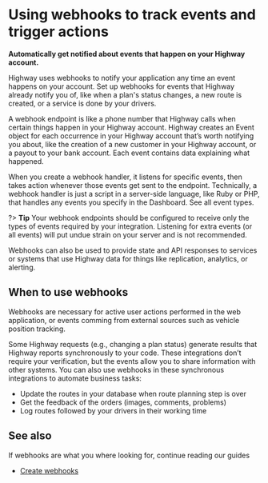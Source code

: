 # Using webhooks to track events and trigger actions

**Automatically get notified about events that happen on your Highway account.**

Highway uses webhooks to notify your application any time an event happens on your account. Set up webhooks for events that Highway already notify you of, like when a plan's status changes, a new route is created, or a service is done by your drivers.

A webhook endpoint is like a phone number that Highway calls when certain things happen in your Highway account. Highway creates an Event object for each occurrence in your Highway account that’s worth notifying you about, like the creation of a new customer in your Highway account, or a payout to your bank account. Each event contains data explaining what happened.

When you create a webhook handler, it listens for specific events, then takes action whenever those events get sent to the endpoint. Technically, a webhook handler is just a script in a server-side language, like Ruby or PHP, that handles any events you specify in the Dashboard. See all event types.

?> **Tip** Your webhook endpoints should be configured to receive only the types of events required by your integration. Listening for extra events (or all events) will put undue strain on your server and is not recommended.

Webhooks can also be used to provide state and API responses to services or systems that use Highway data for things like replication, analytics, or alerting.

## When to use webhooks

Webhooks are necessary for active user actions performed in the web application, or events comming from external sources such as vehicle position tracking.

Some Highway requests (e.g., changing a plan status) generate results that Highway reports synchronously to your code. These integrations don’t require your verification, but the events allow you to share information with other systems. You can also use webhooks in these synchronous integrations to automate business tasks:

- Update the routes in your database when route planning step is over
- Get the feedback of the orders (images, comments, problems)
- Log routes followed by your drivers in their working time

## See also

If webhooks are what you where looking for, continue reading our guides

- [Create webhooks](/developer/create_webhooks.md)
